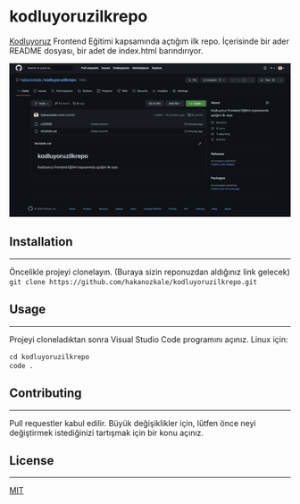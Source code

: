 # kodluyoruzilkrepo
[Kodluyoruz](https://kodluyoruz.org/tr/kodluyoruz/)
 Frontend Eğitimi kapsamında açtığım ilk repo. İçerisinde bir ader README dosyası, bir adet de index.html barındırıyor.

![Repo içinde img](kodluyoruzrepopng.png)

## Installation
--- 
Öncelikle projeyi clonelayın. (Buraya sizin reponuzdan aldığınız link gelecek)
`git clone https://github.com/hakanozkale/kodluyoruzilkrepo.git
`

## Usage
--- 
Projeyi cloneladıktan sonra Visual Studio Code programını açınız. Linux için:
```
cd kodluyoruzilkrepo 
code .
```

## Contributing
---
Pull requestler kabul edilir. Büyük değişiklikler için, lütfen önce neyi değiştirmek istediğinizi tartışmak için bir konu açınız.

## License
--- 
[MIT](https://choosealicense.com/licenses/mit/)






```